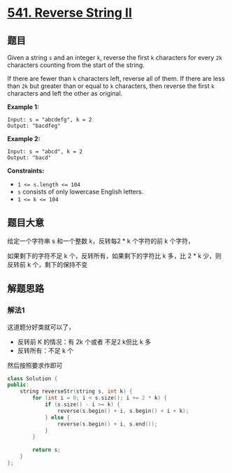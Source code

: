 # [541. Reverse String II](https://leetcode.com/problems/reverse-string-ii/)

## 题目

Given a string `s` and an integer `k`, reverse the first `k` characters for every `2k` characters counting from the start of the string.

If there are fewer than `k` characters left, reverse all of them. If there are less than `2k` but greater than or equal to `k` characters, then reverse the first `k` characters and left the other as original.

 

**Example 1:**

```
Input: s = "abcdefg", k = 2
Output: "bacdfeg"
```

**Example 2:**

```
Input: s = "abcd", k = 2
Output: "bacd"
```

 

**Constraints:**

- `1 <= s.length <= 104`
- `s` consists of only lowercase English letters.
- `1 <= k <= 104`

## 题目大意

给定一个字符串 s 和一个整数 k，反转每2 * k 个字符的前 k 个字符，

如果剩下的字符不足 k 个，反转所有，如果剩下的字符比 k 多，比 2 * k 少，则反转前 k 个，剩下的保持不变

## 解题思路

### 解法1

这道题分好类就可以了，

* 反转前 K 的情况：有 2k 个或者 不足2 k但比 k 多
* 反转所有：不足 k 个

然后按照要求作即可

``````c++
class Solution {
public:
    string reverseStr(string s, int k) {    
        for (int i = 0; i < s.size(); i += 2 * k) {
            if (s.size() - i >= k) {
                reverse(s.begin() + i, s.begin() + i + k);
            } else {
                reverse(s.begin() + i, s.end());
            }
        }
        
        return s;
    }
};
``````

